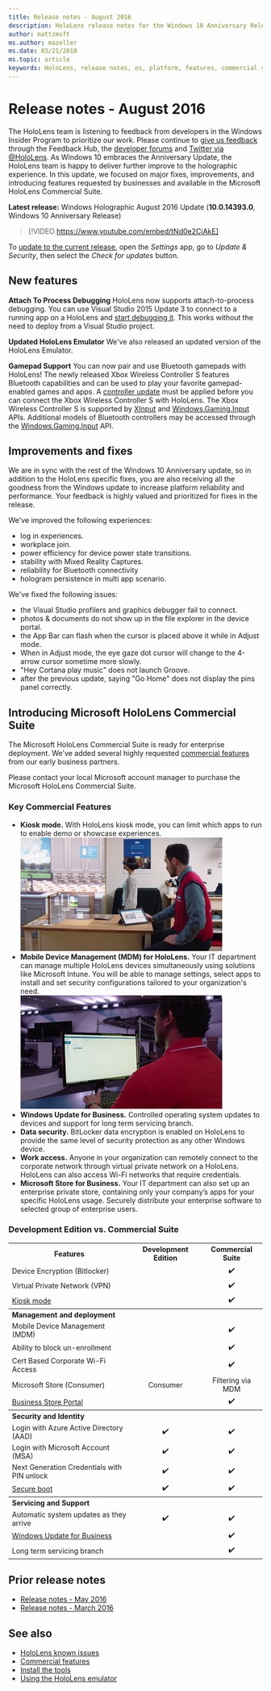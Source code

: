 ```yaml
---
title: Release notes - August 2016
description: HoloLens release notes for the Windows 10 Anniversary Release (Fall 2016)
author: mattzmsft
ms.author: mazeller
ms.date: 03/21/2018
ms.topic: article
keywords: HoloLens, release notes, os, platform, features, commercial suite
---
```




# Release notes - August 2016

The HoloLens team is listening to feedback from developers in the Windows Insider Program to prioritize our work. Please continue to [give us feedback](give-us-feedback.md) through the Feedback Hub, the [developer forums](https://forums.hololens.com) and [Twitter via @HoloLens](https://twitter.com/hololens). As Windows 10 embraces the Anniversary Update, the HoloLens team is happy to deliver further improve to the holographic experience. In this update, we focused on major fixes, improvements, and introducing features requested by businesses and available in the Microsoft HoloLens Commercial Suite.

**Latest release:** Windows Holographic August 2016 Update (**10.0.14393.0**, Windows 10 Anniversary Release)

>[!VIDEO https://www.youtube.com/embed/tNd0e2CiAkE]

To [update to the current release](updating-hololens.md), open the *Settings* app, go to *Update & Security*, then select the *Check for updates* button.

## New features

**Attach To Process Debugging**
 HoloLens now supports attach-to-process debugging. You can use Visual Studio 2015 Update 3 to connect to a running app on a HoloLens and [start debugging it](using-visual-studio.md#debugging-an-installed-or-running-app). This works without the need to deploy from a Visual Studio project.

**Updated HoloLens Emulator**
 We've also released an updated version of the HoloLens Emulator.

**Gamepad Support**
 You can now pair and use Bluetooth gamepads with HoloLens! The newly released Xbox Wireless Controller S features Bluetooth capabilities and can be used to play your favorite gamepad-enabled games and apps. A [controller update](https://support.xbox.com/xbox-one/accessories/update-controller-for-stereo-headset-adapter) must be applied before you can connect the Xbox Wireless Controller S with HoloLens. The Xbox Wireless Controller S is supported by [XInput](https://msdn.microsoft.com/library/windows/desktop/hh405053(v=vs.85).aspx) and [Windows.Gaming.Input](https://msdn.microsoft.com/library/windows/apps/windows.gaming.input.aspx) APIs. Additional models of Bluetooth controllers may be accessed through the [Windows.Gaming.Input](https://msdn.microsoft.com/library/windows/apps/windows.gaming.input.aspx) API.

## Improvements and fixes

We are in sync with the rest of the Windows 10 Anniversary update, so in addition to the HoloLens specific fixes, you are also receiving all the goodness from the Windows update to increase platform reliability and performance. Your feedback is highly valued and prioritized for fixes in the release.

We've improved the following experiences:
* log in experiences.
* workplace join.
* power efficiency for device power state transitions.
* stability with Mixed Reality Captures.
* reliability for Bluetooth connectivity
* hologram persistence in multi app scenario.

We've fixed the following issues:
* the Visual Studio profilers and graphics debugger fail to connect.
* photos & documents do not show up in the file explorer in the device portal.
* the App Bar can flash when the cursor is placed above it while in Adjust mode.
* When in Adjust mode, the eye gaze dot cursor will change to the 4-arrow cursor sometime more slowly.
* "Hey Cortana play music" does not launch Groove.
* after the previous update, saying "Go Home" does not display the pins panel correctly.

## Introducing Microsoft HoloLens Commercial Suite

The Microsoft HoloLens Commercial Suite is ready for enterprise deployment. We've added several highly requested [commercial features](commercial-features.md) from our early business partners.

Please contact your local Microsoft account manager to purchase the Microsoft HoloLens Commercial Suite.

### Key Commercial Features 

* **Kiosk mode.** With HoloLens kiosk mode, you can limit which apps to run to enable demo or showcase experiences.<br>
  ![With kiosk mode, HoloLens launches directly into the app of your choice.](images/201608-kioskmode-400px.png)
* **Mobile Device Management (MDM) for HoloLens.** Your IT department can manage multiple HoloLens devices simultaneously using solutions like Microsoft Intune. You will be able to manage settings, select apps to install and set security configurations tailored to your organization's need.<br>
  ![Mobile Device Management on HoloLens provides enterprise grade device management across multiple devices.](images/201608-enterprisemanagement-400px.png)
* **Windows Update for Business.** Controlled operating system updates to devices and support for long term servicing branch.
* **Data security.** BitLocker data encryption is enabled on HoloLens to provide the same level of security protection as any other Windows device.
* **Work access.** Anyone in your organization can remotely connect to the corporate network through virtual private network on a HoloLens. HoloLens can also access Wi-Fi networks that require credentials.
* **Microsoft Store for Business.** Your IT department can also set up an enterprise private store, containing only your company’s apps for your specific HoloLens usage. Securely distribute your enterprise software to selected group of enterprise users.

### Development Edition vs. Commercial Suite

<table>
<tr>
<th>Features</th><th>Development Edition</th><th>Commercial Suite</th>
</tr><tr>
<td>Device Encryption (Bitlocker)</td><td></td><td style="text-align: center;">✔️</td>
</tr><tr>
<td>Virtual Private Network (VPN)</td><td></td><td style="text-align: center;">✔️</td>
</tr><tr>
<td><a href="using-the-windows-device-portal.md#kiosk-mode">Kiosk mode</a></td><td></td><td style="text-align: center;">✔️</td>
</tr><tr>
<th colspan="3" style="text-align: left;"> Management and deployment</th>
</tr><tr>
<td>Mobile Device Management (MDM)</td><td style="text-align: center;"></td><td style="text-align: center;">✔️</td>
</tr><tr>
<td>Ability to block un-enrollment</td><td></td><td style="text-align: center;">✔️</td>
</tr><tr>
<td>Cert Based Corporate Wi-Fi Access</td><td></td><td style="text-align: center;">✔️</td>
</tr><tr>
<td>Microsoft Store (Consumer)</td><td style="text-align: center;">Consumer</td><td style="text-align: center;">Filtering via MDM</td>
</tr><tr>
<td><a href="https://technet.microsoft.com/itpro/windows/manage/working-with-line-of-business-apps">Business Store Portal</a></td><td></td><td style="text-align: center;">✔️</td>
</tr><tr>
<th colspan="3" style="text-align: left;"> Security and Identity</th>
</tr><tr>
<td>Login with Azure Active Directory (AAD)</td><td style="text-align: center;">✔️</td><td style="text-align: center;">✔️</td>
</tr><tr>
<td>Login with Microsoft Account (MSA)</td><td style="text-align: center;">✔️</td><td style="text-align: center;">✔️</td>
</tr><tr>
<td>Next Generation Credentials with PIN unlock</td><td style="text-align: center;">✔️</td><td style="text-align: center;">✔️</td>
</tr><tr>
<td><a href="https://msdn.microsoft.com/windows/hardware/commercialize/manufacture/desktop/secure-boot-overview">Secure boot</a></td><td style="text-align: center;">✔️</td><td style="text-align: center;">✔️</td>
</tr><tr>
<th colspan="3" style="text-align: left;"> Servicing and Support</th>
</tr><tr>
<td>Automatic system updates as they arrive</td><td style="text-align: center;">✔️</td><td style="text-align: center;">✔️</td>
</tr><tr>
<td><a href="https://technet.microsoft.com/itpro/windows/plan/windows-update-for-business">Windows Update for Business</a></td><td></td><td style="text-align: center;">✔️</td>
</tr><tr>
<td>Long term servicing branch</td><td></td><td style="text-align: center;">✔️</td>
</tr>
</table>

## Prior release notes
* [Release notes - May 2016](release-notes-may-2016.md)
* [Release notes - March 2016](release-notes-march-2016.md)

## See also
* [HoloLens known issues](hololens-known-issues.md)
* [Commercial features](commercial-features.md)
* [Install the tools](install-the-tools.md)
* [Using the HoloLens emulator](using-the-hololens-emulator.md)
